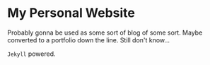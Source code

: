 # My Personal Website

Probably gonna be used as some sort of blog of some sort. Maybe converted to a portfolio down the line. Still don't know...

`Jekyll` powered.
